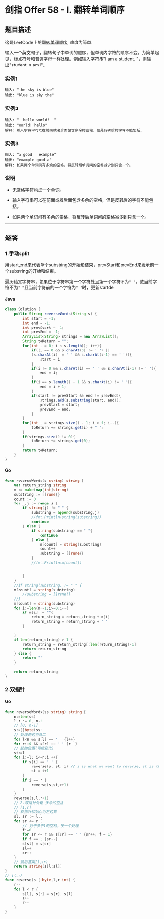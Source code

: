 # 剑指 Offer 58 - I. 翻转单词顺序

## 题目描述

这是LeetCode上的[翻转单词顺序](https://leetcode-cn.com/problems/fan-zhuan-dan-ci-shun-xu-lcof/), 难度为简单.

输入一个英文句子，翻转句子中单词的顺序，但单词内字符的顺序不变。为简单起见，标点符号和普通字母一样处理。例如输入字符串"I am a student. "，则输出"student. a am I"。

### 实例1

```
输入: "the sky is blue"
输出: "blue is sky the"
```

### 实例2

```
输入: "  hello world!  "
输出: "world! hello"
解释: 输入字符串可以在前面或者后面包含多余的空格，但是反转后的字符不能包括。
```

### 实例3

```
输入: "a good   example"
输出: "example good a"
解释: 如果两个单词间有多余的空格，将反转后单词间的空格减少到只含一个。
```

### 说明

* 无空格字符构成一个单词。

* 输入字符串可以在前面或者后面包含多余的空格，但是反转后的字符不能包括。

* 如果两个单词间有多余的空格，将反转后单词间的空格减少到只含一个。

***

## 解答

### 1.手动split

用start,end来代表单个substring的开始和结束，prevStart和prevEnd来表示前一个substring的开始和结束。

遍历给定字符串，如果位于字符串第一个字符处且第一个字符不为`" "`，或当前字符不为`" "`且当前字符前的一个字符为`" "`时，更新startde

#### Java

```Java
class Solution {
    public String reverseWords(String s) {
        int start = -1;
        int end = -1;
        int prevStart = -1;
        int prevEnd = -1;
        ArrayList<String> strings = new ArrayList();
        String toReturn = "";
        for(int i = 0; i < s.length(); i++){
            if((i == 0 && s.charAt(0) != ' ') ||
            (s.charAt(i) != ' ' && s.charAt(i-1) == ' ')){
                start = i;
            }
            if(i != 0 && s.charAt(i) == ' ' && s.charAt(i-1) != ' '){
                end = i;
            }
            if(i == s.length() - 1 && s.charAt(i) != ' '){
                end = i + 1;
            }
            if(start != prevStart && end != prevEnd){
                strings.add(s.substring(start, end));
                prevStart = start;
                prevEnd = end;
            }
        }
        for(int i = strings.size() - 1; i > 0; i--){
            toReturn += strings.get(i) + " ";
        }
        if(strings.size() != 0){
            toReturn += strings.get(0);
        }
        return toReturn;
    }
}
```

#### Go

``` go
func reverseWords(s string) string {
    var return_string string
    m := make(map[int]string)
    substring := []rune{} 
    count := 0
    for _,j := range s {
        if string(j) != " " {
            substring = append(substring,j)
            //fmt.Println(string(substring))
            continue
        } else {
            if string(substring) == " "{
                continue
            } else {
                m[count] = string(substring)
                count++
                substring = []rune{}
            }
            //fmt.Println(m[count])
            
            
        }
    }
    //if string(substring) != " " {
    m[count] = string(substring)
        //substring = []rune{}
    //}
    m[count] = string(substring)
    for i:=len(m)-1;i>=0;i--{
        if m[i] != ""{
            return_string = return_string + m[i]
            return_string = return_string + " "
        }
        
    }
    if len(return_string) > 1 {
        return_string = return_string[:len(return_string)-1]
        return return_string
    } else {
        return ""
    }
    
    return return_string
}
```

### 2.双指针

#### Go

```go
func reverseWords(ss string) string {
    n:=len(ss)
    l,r := 0, n-1
    // [0, n-1]
    s:=[]byte(ss)
    // 处理两边空格二
    for l<n && s[l] == ' ' {l++}
    for r>=0 && s[r] == ' ' {r--}
    // 起始位置(可能变化)
    st:=l
    for i:=l; i<=r;i ++{
        if s[i] == ' ' {
            reverse(s, st, i) // s is what we want to reverse, st is the start point(included), i is not included
            st = i+1
        }
        if i == r {
            reverse(s,st,r+1)   
        }
    }
    reverse(s,l,r+1)
    // 2.双指针处理 多余的空格
    // [1,r]
    // 双指针初始化为左边界
    sl, sr := l,l
    for sr <= r {
        // 对于多于1的空格，按一个处理
        f:=0
        for sr <= r && s[sr] == ' ' {sr++; f = 1}
        if f == 1 {sr--}
        s[sl] = s[sr]
        sl++
        sr++
    }
    // 最后答案[1,sr)
    return string(s[l:sl])
}
// [l,r)
func reverse(s []byte,l,r int) {
    r--
    for l < r {
        s[l], s[r] = s[r], s[l]
        l++
        r--
    }
}
```


